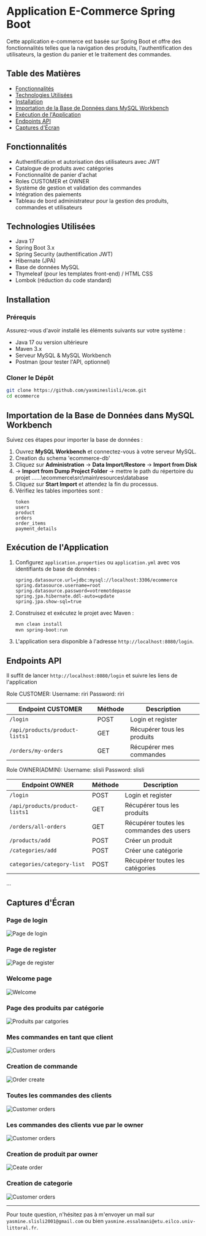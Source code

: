 # Application E-Commerce Spring Boot

Cette application e-commerce est basée sur Spring Boot et offre des fonctionnalités telles que la navigation des produits, l'authentification des utilisateurs, la gestion du panier et le traitement des commandes.

## Table des Matières
- [Fonctionnalités](#fonctionnalités)
- [Technologies Utilisées](#technologies-utilisées)
- [Installation](#installation)
- [Importation de la Base de Données dans MySQL Workbench](#importation-de-la-base-de-données-dans-mysql-workbench)
- [Exécution de l'Application](#exécution-de-lapplication)
- [Endpoints API](#endpoints-api)
- [Captures d'Écran](#captures-décran)


## Fonctionnalités
- Authentification et autorisation des utilisateurs avec JWT
- Catalogue de produits avec catégories
- Fonctionnalité de panier d'achat
- Roles CUSTOMER et OWNER 
- Système de gestion et validation des commandes 
- Intégration des paiements
- Tableau de bord administrateur pour la gestion des produits, commandes et utilisateurs

## Technologies Utilisées
- Java 17
- Spring Boot 3.x
- Spring Security (authentification JWT)
- Hibernate (JPA)
- Base de données MySQL
- Thymeleaf (pour les templates front-end) / HTML CSS
- Lombok (réduction du code standard)

## Installation

### Prérequis
Assurez-vous d'avoir installé les éléments suivants sur votre système :
- Java 17 ou version ultérieure
- Maven 3.x
- Serveur MySQL & MySQL Workbench
- Postman (pour tester l'API, optionnel)

### Cloner le Dépôt
```sh
git clone https://github.com/yasmineslisli/ecom.git
cd ecommerce
```

## Importation de la Base de Données dans MySQL Workbench
Suivez ces étapes pour importer la base de données :

1. Ouvrez **MySQL Workbench** et connectez-vous à votre serveur MySQL.
2. Creation du schema 'ecommerce-db'
2. Cliquez sur **Administration** -> **Data Import/Restore** -> **Import from Disk** 
3. -> **Import from Dump Project Folder** -> mettre le path du répertoire du projet ......\ecommerce\src\main\resources\database
5. Cliquez sur **Start Import** et attendez la fin du processus.
6. Vérifiez les tables importées sont :
   ```
   token
   users
   product
   orders
   order_items
   payment_details
   ```

## Exécution de l'Application

1. Configurez `application.properties` ou `application.yml` avec vos identifiants de base de données :
   ```properties
   spring.datasource.url=jdbc:mysql://localhost:3306/ecommerce
   spring.datasource.username=root
   spring.datasource.password=votremotdepasse
   spring.jpa.hibernate.ddl-auto=update
   spring.jpa.show-sql=true
   ```

2. Construisez et exécutez le projet avec Maven :
   ```sh
   mvn clean install
   mvn spring-boot:run
   ```

3. L'application sera disponible à l'adresse `http://localhost:8080/login`.

## Endpoints API
Il suffit de lancer `http://localhost:8080/login` et suivre les liens de l'application


Role CUSTOMER:
   Username: riri
   Password: riri

| Endpoint CUSTOMER             | Méthode | Description                   |
|-------------------------------|---------|-------------------------------|
| `/login`                      | POST    | Login et register             |
| `/api/products/product-lists1`| GET     | Récupérer tous les produits   |
| `/orders/my-orders`           | GET     | Récupérer mes commandes       |



Role OWNER(ADMIN):
Username: slisli
Password: slisli


| Endpoint OWNER                 | Méthode | Description                              |
|--------------------------------|---------|------------------------------------------|
| `/login`                       | POST    | Login et register                        |
| `/api/products/product-lists1` | GET     | Récupérer tous les produits              |
| `/orders/all-orders`           | GET     | Récupérer toutes les commandes des users |
| `/products/add`                | POST    | Créer un produit                         |
| `/categories/add`              | POST    | Créer une catégorie                      |
| `categories/category-list`     | POST    | Récupérer toutes les catégories          |

...

## Captures d'Écran
### Page de login
![Page de login](screenshots/login.png)

### Page de register
![Page de register](screenshots/register.png)

### Welcome page
![Welcome](screenshots/welcome.png)

### Page des produits par catégorie
![Produits par catgories](screenshots/product_list.png)

### Mes commandes en tant que client
![Customer orders](screenshots/customer_orders.png)

### Creation de commande
![Order create](screenshots/create_order.png)

### Toutes les commandes des clients
![Customer orders](screenshots/all_orders.png)

### Les commandes des clients vue par le owner
![Customer orders](screenshots/customer_orders.png)

### Creation de produit par owner
![Ceate order](screenshots/create_order.png)

### Creation de categorie
![Customer orders](screenshots/category_add.png)



---

Pour toute question, n'hésitez pas à m'envoyer un mail sur `yasmine.slisli2001@gmail.com` ou bien `yasmine.essalmani@etu.eilco.univ-littoral.fr`.

